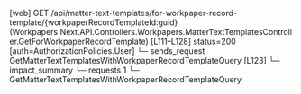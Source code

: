 [web] GET /api/matter-text-templates/for-workpaper-record-template/{workpaperRecordTemplateId:guid}  (Workpapers.Next.API.Controllers.Workpapers.MatterTextTemplatesController.GetForWorkpaperRecordTemplate)  [L111–L128] status=200 [auth=AuthorizationPolicies.User]
  └─ sends_request GetMatterTextTemplatesWithWorkpaperRecordTemplateQuery [L123]
  └─ impact_summary
    └─ requests 1
      └─ GetMatterTextTemplatesWithWorkpaperRecordTemplateQuery

